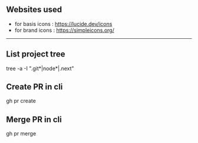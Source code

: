 ## Websites used
- for basis icons : https://lucide.dev/icons
- for brand icons : https://simpleicons.org/

---

## List project tree
tree -a -I ".git*|node*|.next"

## Create PR in cli
gh pr create

## Merge PR in cli
gh pr merge




